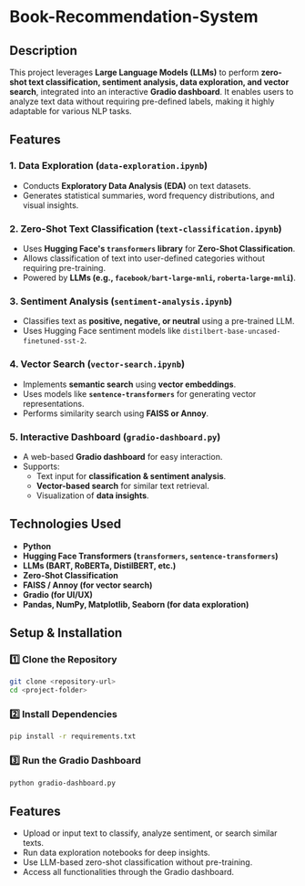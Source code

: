 # Book-Recommendation-System

## Description

This project leverages **Large Language Models (LLMs)** to perform **zero-shot text classification, sentiment analysis, data exploration, and vector search**, integrated into an interactive **Gradio dashboard**. It enables users to analyze text data without requiring pre-defined labels, making it highly adaptable for various NLP tasks.

## Features

### 1. **Data Exploration (`data-exploration.ipynb`)**
   - Conducts **Exploratory Data Analysis (EDA)** on text datasets.
   - Generates statistical summaries, word frequency distributions, and visual insights.

### 2. **Zero-Shot Text Classification (`text-classification.ipynb`)**
   - Uses **Hugging Face's `transformers` library** for **Zero-Shot Classification**.
   - Allows classification of text into user-defined categories without requiring pre-training.
   - Powered by **LLMs (e.g., `facebook/bart-large-mnli`, `roberta-large-mnli`)**.

### 3. **Sentiment Analysis (`sentiment-analysis.ipynb`)**
   - Classifies text as **positive, negative, or neutral** using a pre-trained LLM.
   - Uses Hugging Face sentiment models like `distilbert-base-uncased-finetuned-sst-2`.

### 4. **Vector Search (`vector-search.ipynb`)**
   - Implements **semantic search** using **vector embeddings**.
   - Uses models like **`sentence-transformers`** for generating vector representations.
   - Performs similarity search using **FAISS or Annoy**.

### 5. **Interactive Dashboard (`gradio-dashboard.py`)**
   - A web-based **Gradio dashboard** for easy interaction.
   - Supports:
     - Text input for **classification & sentiment analysis**.
     - **Vector-based search** for similar text retrieval.
     - Visualization of **data insights**.

## Technologies Used
- **Python**
- **Hugging Face Transformers (`transformers`, `sentence-transformers`)**
- **LLMs (BART, RoBERTa, DistilBERT, etc.)**
- **Zero-Shot Classification**
- **FAISS / Annoy (for vector search)**
- **Gradio (for UI/UX)**
- **Pandas, NumPy, Matplotlib, Seaborn (for data exploration)**

## Setup & Installation

### 1️⃣ Clone the Repository
```bash
git clone <repository-url>
cd <project-folder>
```

### 2️⃣ Install Dependencies
```bash
pip install -r requirements.txt
```

### 3️⃣ Run the Gradio Dashboard
```bash
python gradio-dashboard.py
```

## Features

- Upload or input text to classify, analyze sentiment, or search similar texts.
- Run data exploration notebooks for deep insights.
- Use LLM-based zero-shot classification without pre-training.
- Access all functionalities through the Gradio dashboard.
